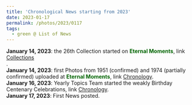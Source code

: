 ```yaml
---
title: 'Chronological News starting from 2023'
date: 2023-01-17
permalink: /photos/2023/0117
tags:
  - green @ List of News
---
```


<p>
<b> January 14, 2023</b>: the 26th Collection started on <font color="DarkGreen"><b>Eternal Moments</b></font>, link <a href="https://eternalmoments.smugmug.com/Collections"> Collections</a><br>.<br>
<b> January 14, 2023</b>: first Photos from 1951 (confirmed) and 1974 (partially confirmed) uploaded at <font color="DarkGreen"><b>Eternal Moments</b></font>, link <a href="https://eternalmoments.smugmug.com/Chronology"> Chronology</a>.<br>
<b> January 16, 2023</b>: Yearly Topics Team started the weakly Birthday Centenary Celebrations, link <a href="https://seven-teams.github.io/yearly/"> Chronology</a>.<br>
<b> January 17, 2023</b>: First News posted.<br>
</p>